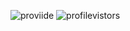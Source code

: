 ![proviide](https://github-readme-stats.vercel.app/api?username=proviide&show_icons=true&theme=radical)
![profilevistors](https://komarev.com/ghpvc/?username=MrRandomGenerator&label=Visitors+Count&color=brightgreen)
